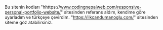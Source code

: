 Bu sitenin kodları "hhttps://www.codingnepalweb.com/responsive-personal-portfolio-website/" sitesinden referans aldım, kendime göre uyarladım ve türkçeye çevirdim. "https://ilkcandumanoglu.com/" sitesinden siteme göz atabilirsiniz. 
